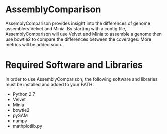 # AssemblyComparison

AssemblyComparison provides insight into the differences of genome assemblers Velvet and Minia. By starting with a contig file, AssemblyComparison will use Velvet and Minia to assemble a genome then use bowtie2 to compare the differences between the coverages. More metrics will be added soon.

# Required Software and Libraries

In order to use AssemblyComparison, the following software and libraries must be installed and added to your PATH:

- Python 2.7
- Velvet
- Minia
- bowtie2
- pySAM
- numpy
- mathplotlib.py
